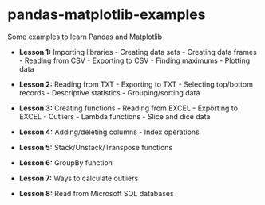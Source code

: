 # pandas-matplotlib-examples

Some examples to learn Pandas and Matplotlib

- **Lesson 1:** Importing libraries - Creating data sets - Creating data frames - Reading from CSV - Exporting to CSV - Finding maximums - Plotting data

- **Lesson 2:** Reading from TXT - Exporting to TXT - Selecting top/bottom records - Descriptive statistics - Grouping/sorting data

- **Lesson 3:** Creating functions - Reading from EXCEL - Exporting to EXCEL - Outliers - Lambda functions - Slice and dice data

- **Lesson 4:** Adding/deleting columns - Index operations

- **Lesson 5:** Stack/Unstack/Transpose functions

- **Lesson 6:** GroupBy function

- **Lesson 7:** Ways to calculate outliers

- **Lesson 8:** Read from Microsoft SQL databases